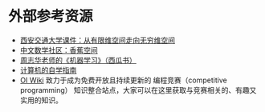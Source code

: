 # 外部参考资源

- [西安交通大学课件：从有限维空间走向无穷维空间](https://gr.xjtu.edu.cn/c/document_library/get_file?folderId=29531&name=DLFE-1873.pdf)
- [中文数学社区：香蕉空间](https://www.bananaspace.org/)
- [周志华老师的《机器学习》（西瓜书）](https://datawhalechina.github.io/pumpkin-book/#/)
- [计算机的自学指南](https://csdiy.wiki/)
- [OI Wiki](https://oi-wiki.org/) 致力于成为免费开放且持续更新的 编程竞赛（competitive programming） 知识整合站点，大家可以在这里获取与竞赛相关的、有趣又实用的知识。
